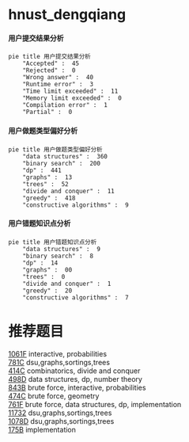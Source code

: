 # hnust_dengqiang

<!-- tabs:start -->



#### **用户提交结果分析**

```mermaid
pie title 用户提交结果分析
    "Accepted" :  45
    "Rejected" :  0
    "Wrong answer" :  40
    "Runtime error" :  3
    "Time limit exceeded" :  11
    "Memory limit exceeded" :  0
    "Compilation error" :  1
    "Partial" :  0
```

#### **用户做题类型偏好分析**

```mermaid
pie title 用户做题类型偏好分析
    "data structures" :  360
    "binary search" :  200
    "dp" :  441
    "graphs" :  13
    "trees" :  52
    "divide and conquer" :  11
    "greedy" :  418
    "constructive algorithms" :  9
```
#### **用户错题知识点分析**

```mermaid
pie title 用户错题知识点分析
    "data structures" :  9
    "binary search" :  8
    "dp" :  14
    "graphs" :  00
    "trees" :  0
    "divide and conquer" :  1
    "greedy" :  20
    "constructive algorithms" :  7
```



<!-- tabs:end -->
# 推荐题目
[1061F](https://codeforces.com/contest/1061/problem/F)		interactive,
                        probabilities		  
[781C](https://codeforces.com/contest/781/problem/C)		dsu,graphs,sortings,trees		  
[414C](https://codeforces.com/contest/414/problem/C)		combinatorics,
                        divide and conquer		  
[498D](https://codeforces.com/contest/498/problem/D)		data structures,
                        dp,
                        number theory		  
[843B](https://codeforces.com/contest/843/problem/B)		brute force,
                        interactive,
                        probabilities		  
[474C](https://codeforces.com/contest/474/problem/C)		brute force,
                        geometry		  
[761F](https://codeforces.com/contest/761/problem/F)		brute force,
                        data structures,
                        dp,
                        implementation		  
[11732](https://codeforces.com/contest/1173/problem/2)		dsu,graphs,sortings,trees		  
[1078D](https://codeforces.com/contest/1078/problem/D)		dsu,graphs,sortings,trees		  
[175B](https://codeforces.com/contest/175/problem/B)		implementation		  
